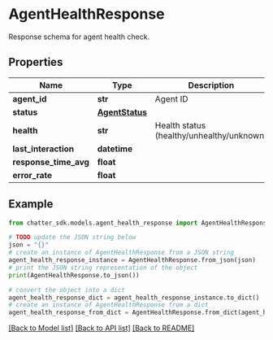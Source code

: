 # AgentHealthResponse

Response schema for agent health check.

## Properties

Name | Type | Description | Notes
------------ | ------------- | ------------- | -------------
**agent_id** | **str** | Agent ID | 
**status** | [**AgentStatus**](AgentStatus.md) |  | 
**health** | **str** | Health status (healthy/unhealthy/unknown) | 
**last_interaction** | **datetime** |  | [optional] 
**response_time_avg** | **float** |  | [optional] 
**error_rate** | **float** |  | [optional] 

## Example

```python
from chatter_sdk.models.agent_health_response import AgentHealthResponse

# TODO update the JSON string below
json = "{}"
# create an instance of AgentHealthResponse from a JSON string
agent_health_response_instance = AgentHealthResponse.from_json(json)
# print the JSON string representation of the object
print(AgentHealthResponse.to_json())

# convert the object into a dict
agent_health_response_dict = agent_health_response_instance.to_dict()
# create an instance of AgentHealthResponse from a dict
agent_health_response_from_dict = AgentHealthResponse.from_dict(agent_health_response_dict)
```
[[Back to Model list]](../README.md#documentation-for-models) [[Back to API list]](../README.md#documentation-for-api-endpoints) [[Back to README]](../README.md)


